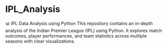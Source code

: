 # IPL_Analysis
📊 IPL Data Analysis using Python    This repository contains an in-depth analysis of the Indian Premier League (IPL) using Python.   It explores match outcomes, player performances, and team statistics across multiple seasons with clear visualizations.  
